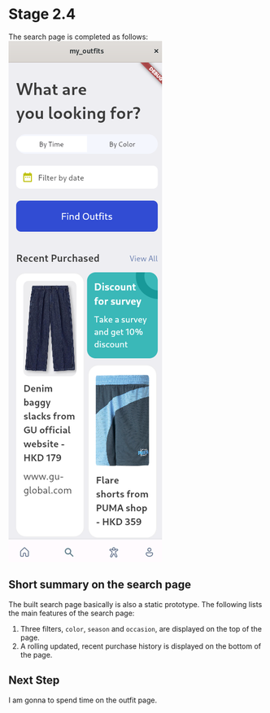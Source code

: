 # Stage 2.4
The search page is completed as follows:
![search.png](/records/2022-02-21/search.png)

## Short summary on the search page
The built search page basically is also a static prototype. The following lists the main features of the search page:

1. Three filters, `color`, `season` and `occasion`, are displayed on the top of the page.
2. A rolling updated, recent purchase history is displayed on the bottom of the page.

## Next Step
I am gonna to spend time on the outfit page.